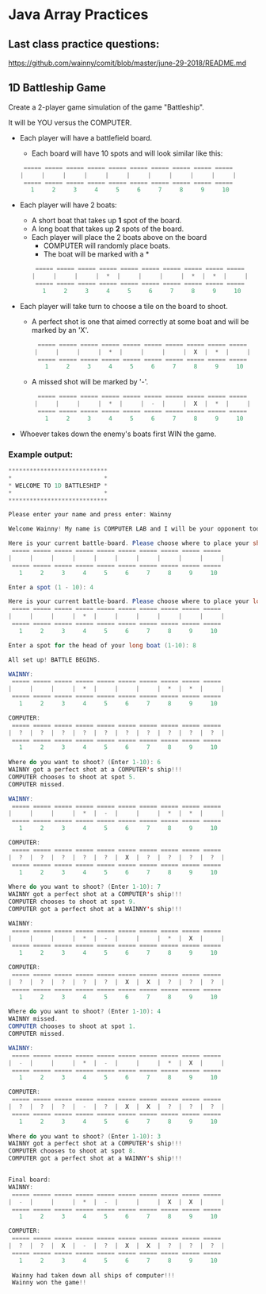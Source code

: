 # Java Array Practices

## Last class practice questions: 
https://github.com/wainny/comit/blob/master/june-29-2018/README.md

## 1D Battleship Game
Create a 2-player game simulation of the game "Battleship". 

It will be YOU versus the COMPUTER.

- Each player will have a battlefield board.
  - Each board will have 10 spots and will look similar like this:
  ```python
   ===== ===== ===== ===== ===== ===== ===== ===== ===== =====
  |     |     |     |     |     |     |     |     |     |     |
   ===== ===== ===== ===== ===== ===== ===== ===== ===== =====
     1     2     3     4     5     6     7     8     9     10   
  ```
- Each player will have 2 boats: 
  - A short boat that takes up **1** spot of the board.
  - A long boat that takes up **2** spots of the board. 
  - Each player will place the 2 boats above on the board 
    - COMPUTER will randomly place boats. 
    - The boat will be marked with a *
    ```java
     ===== ===== ===== ===== ===== ===== ===== ===== ===== =====
    |     |     |     |  *  |     |     |     |  *  |  *  |     |
     ===== ===== ===== ===== ===== ===== ===== ===== ===== =====
       1     2     3     4     5     6     7     8     9     10
     ``` 
   
- Each player will take turn to choose a tile on the board to shoot. 
  - A perfect shot is one that aimed correctly at some boat and will be marked by an 'X'.
  
  ```java
       ===== ===== ===== ===== ===== ===== ===== ===== ===== =====
      |     |     |     |  *  |     |     |     |  X  |  *  |     |
       ===== ===== ===== ===== ===== ===== ===== ===== ===== =====
         1     2     3     4     5     6     7     8     9     10
  ```
   - A missed shot will be marked by '-'.
  ```java
       ===== ===== ===== ===== ===== ===== ===== ===== ===== =====
      |     |     |     |  *  |     |  -  |     |  X  |  *  |     |
       ===== ===== ===== ===== ===== ===== ===== ===== ===== =====
         1     2     3     4     5     6     7     8     9     10
  ```
- Whoever takes down the enemy's boats first WIN the game. 


### Example output: 

```java
****************************
*                          *
* WELCOME TO 1D BATTLESHIP *
*                          *
****************************

Please enter your name and press enter: Wainny

Welcome Wainny! My name is COMPUTER LAB and I will be your opponent today. Get ready to battle!!

Here is your current battle-board. Please choose where to place your short boat: 
 ===== ===== ===== ===== ===== ===== ===== ===== ===== =====
|     |     |     |     |     |     |     |     |     |     |
 ===== ===== ===== ===== ===== ===== ===== ===== ===== =====
   1     2     3     4     5     6     7     8     9     10

Enter a spot (1 - 10): 4

Here is your current battle-board. Please choose where to place your long boat:
 ===== ===== ===== ===== ===== ===== ===== ===== ===== =====
|     |     |     |  *  |     |     |     |     |     |     |
 ===== ===== ===== ===== ===== ===== ===== ===== ===== =====
   1     2     3     4     5     6     7     8     9     10

Enter a spot for the head of your long boat (1-10): 8

All set up! BATTLE BEGINS. 

WAINNY: 
 ===== ===== ===== ===== ===== ===== ===== ===== ===== =====
|     |     |     |  *  |     |     |     |  *  |  *  |     |
 ===== ===== ===== ===== ===== ===== ===== ===== ===== =====
   1     2     3     4     5     6     7     8     9     10

COMPUTER: 
 ===== ===== ===== ===== ===== ===== ===== ===== ===== =====
|  ?  |  ?  |  ?  |  ?  |  ?  |  ?  |  ?  |  ?  |  ?  |  ?  |
 ===== ===== ===== ===== ===== ===== ===== ===== ===== =====
   1     2     3     4     5     6     7     8     9     10   
   
Where do you want to shoot? (Enter 1-10): 6
WAINNY got a perfect shot at a COMPUTER's ship!!!
COMPUTER chooses to shoot at spot 5.
COMPUTER missed. 

WAINNY: 
 ===== ===== ===== ===== ===== ===== ===== ===== ===== =====
|     |     |     |  *  |  -  |     |     |  *  |  *  |     |
 ===== ===== ===== ===== ===== ===== ===== ===== ===== =====
   1     2     3     4     5     6     7     8     9     10

COMPUTER: 
 ===== ===== ===== ===== ===== ===== ===== ===== ===== =====
|  ?  |  ?  |  ?  |  ?  |  ?  |  X  |  ?  |  ?  |  ?  |  ?  |
 ===== ===== ===== ===== ===== ===== ===== ===== ===== =====
   1     2     3     4     5     6     7     8     9     10   
   
Where do you want to shoot? (Enter 1-10): 7
WAINNY got a perfect shot at a COMPUTER's ship!!!
COMPUTER chooses to shoot at spot 9.
COMPUTER got a perfect shot at a WAINNY's ship!!! 

WAINNY: 
 ===== ===== ===== ===== ===== ===== ===== ===== ===== =====
|     |     |     |  *  |  -  |     |     |  *  |  X  |     |
 ===== ===== ===== ===== ===== ===== ===== ===== ===== =====
   1     2     3     4     5     6     7     8     9     10

COMPUTER: 
 ===== ===== ===== ===== ===== ===== ===== ===== ===== =====
|  ?  |  ?  |  ?  |  ?  |  ?  |  X  |  X  |  ?  |  ?  |  ?  |
 ===== ===== ===== ===== ===== ===== ===== ===== ===== =====
   1     2     3     4     5     6     7     8     9     10   
   
Where do you want to shoot? (Enter 1-10): 4
WAINNY missed.
COMPUTER chooses to shoot at spot 1.
COMPUTER missed. 

WAINNY: 
 ===== ===== ===== ===== ===== ===== ===== ===== ===== =====
|  -  |     |     |  *  |  -  |     |     |  *  |  X  |     |
 ===== ===== ===== ===== ===== ===== ===== ===== ===== =====
   1     2     3     4     5     6     7     8     9     10

COMPUTER: 
 ===== ===== ===== ===== ===== ===== ===== ===== ===== =====
|  ?  |  ?  |  ?  |  -  |  ?  |  X  |  X  |  ?  |  ?  |  ?  |
 ===== ===== ===== ===== ===== ===== ===== ===== ===== =====
   1     2     3     4     5     6     7     8     9     10   
   
Where do you want to shoot? (Enter 1-10): 3
WAINNY got a perfect shot at a COMPUTER's ship!!!
COMPUTER chooses to shoot at spot 8.
COMPUTER got a perfect shot at a WAINNY's ship!!!


Final board:
WAINNY: 
 ===== ===== ===== ===== ===== ===== ===== ===== ===== =====
|  -  |     |     |  *  |  -  |     |     |  X  |  X  |     |
 ===== ===== ===== ===== ===== ===== ===== ===== ===== =====
   1     2     3     4     5     6     7     8     9     10

COMPUTER: 
 ===== ===== ===== ===== ===== ===== ===== ===== ===== =====
|  ?  |  ?  |  X  |  -  |  ?  |  X  |  X  |  ?  |  ?  |  ?  |
 ===== ===== ===== ===== ===== ===== ===== ===== ===== =====
   1     2     3     4     5     6     7     8     9     10   
 
 Wainny had taken down all ships of computer!!!
 Wainny won the game!!

```
